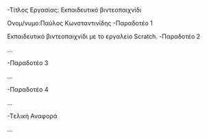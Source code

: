 -Τίτλος Εργασίας: Εκπαιδευτικό βιντεοπαιχνίδι

 Ονομ/νυμο:Παύλος Κωνσταντινίδης
-Παραδοτέο 1

 Εκπαιδευτικό βιντεοπαιχνίδι με το εργαλείο Scratch.
-Παραδοτέο 2

...

-Παραδοτέο 3

...

-Παραδοτέο 4

...

-Tελική Αναφορά

...
